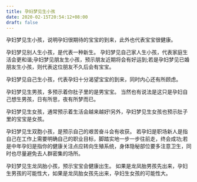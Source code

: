 ```yaml
---
title: 孕妇梦见生小孩
date: 2020-02-15T20:54:12+08:00
draft: false
---
```


孕妇梦见生小孩，说明孕妇很期待的宝宝的到来，此外也代表宝宝很健康。

孕妇梦见别人生小孩，是代表一种新生。
孕妇梦见自己家人生小孩，代表家庭生活会更和谐;孕妇梦见朋友生小孩，预示朋友近期将会有好运到;若是孕妇梦见已婚朋友生小孩，则代表这位朋友不久后会有宝宝。

孕妇梦见自己生小孩，代表孕妇十分渴望宝宝的到来，同时内心还有所顾虑。

孕妇梦见生男孩，多预示着你肚子里的是男宝宝。
当然也有说法是这只是孕妇自己想生男孩，日有所思，夜有所梦而已。

孕妇梦见生女孩，通常预示着生活会越来越好!另外，孕妇梦见生女孩也预示肚子里的宝宝是女孩。

孕妇梦见生双胞小孩，是预示自己的艰苦奋斗会有收获。
若孕妇是职场新人是指自己在工作上需要明确自己的职业目标，脚踏实地一步一步往前走，终会成功;若是中年孕妇是指你的健康关注点应转向生殖系统，身体隐秘部位要多注意卫生，同时也尽量避免去人群密集的场所。

孕妇梦见生龙凤胎小孩，预示宝宝会健康出生。
如果是龙凤胎男孩先出来，孕妇生男孩的可能性大，如果是龙凤胎女孩先出来，孕妇生女孩的可能性大。
